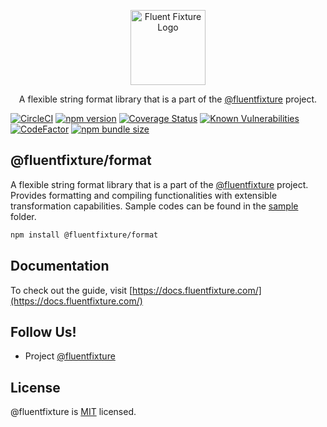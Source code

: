 <p align="center">
  <a href="https://github.com/fluentfixture" target="blank"><img src="https://i.imgur.com/qLGGhTh.jpg" width="120" alt="Fluent Fixture Logo" /></a>
</p>

<p align="center">A flexible string format library that is a part of the <a href="https://github.com/fluentfixture">@fluentfixture</a> project.</p>

[![CircleCI](https://circleci.com/gh/fluentfixture/fluentfixture/tree/main.svg?style=svg)](https://circleci.com/gh/fluentfixture/fluentfixture/tree/main)
[![npm version](https://badge.fury.io/js/@fluentfixture%2Fformat.svg)](https://badge.fury.io/js/@fluentfixture%2Fformat)
[![Coverage Status](https://coveralls.io/repos/github/fluentfixture/fluentfixture/badge.svg?branch=main)](https://coveralls.io/github/fluentfixture/fluentfixture?branch=main)
[![Known Vulnerabilities](https://snyk.io/test/github/fluentfixture/fluentfixture/badge.svg)](https://snyk.io/test/github/fluentfixture/fluentfixture)
[![CodeFactor](https://www.codefactor.io/repository/github/fluentfixture/fluentfixture/badge)](https://www.codefactor.io/repository/github/fluentfixture/fluentfixture)
[![npm bundle size](https://img.shields.io/bundlephobia/minzip/@fluentfixture/format)](https://bundlephobia.com/package/@fluentfixture/format)

## @fluentfixture/format

A flexible string format library that is a part of the [@fluentfixture](https://github.com/fluentfixture) project. Provides
formatting and compiling functionalities with extensible transformation capabilities. Sample codes can be found in the [sample](https://github.com/fluentfixture/fluentfixture/tree/main/sample/01-format) folder.

```bash
npm install @fluentfixture/format
```

## Documentation

To check out the guide, visit [https://docs.fluentfixture.com/](https://docs.fluentfixture.com/)

## Follow Us!

- Project [@fluentfixture](https://github.com/fluentfixture)

## License

@fluentfixture is [MIT](https://github.com/fluentfixture/fluentfixture/blob/main/LICENSE) licensed.
